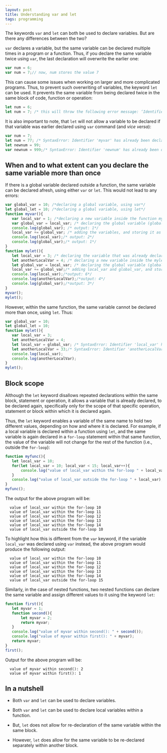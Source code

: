 ```yaml
---
layout: post
title: Understanding var and let
tags: programming
---
```


The keywords `var` and `let` can both be used to declare variables. But are there any differences between the two?

`var` declares a variable, but the same variable can be declared multiple times in a program or a function. Thus, if you declare the same variable twice using `var`, the last declaration will overwrite the earlier one:

```js
var num = 6;
var num = 7;// now, num stores the value 7
```

This can cause some issues when working on larger and more complicated programs. Thus, to prevent such overwriting of variables, the keyword `let` can be used. It prevents the same variable from being declared twice in the same block of code, function or operation:

```js
let num = 6;
let num = 7; /* this will throw the following error message: ‘Identifier 'num' has already been declared’*/
```

It is also important to note, that `let` will not allow a variable to be declared if that variable was earlier declared using `var` command (and *vice versa*):

```js
var num = 7;
let num = 77; /* SyntaxError: Identifier 'myvar' has already been declared*/
let newnum = 99;
var newnum = 999;/* SyntaxError: Identifier 'newnum' has already been declared*/
```

## When and to what extent can you declare the same variable more than once
 
If there is a global variable declared outside a function, the same variable can be declared afresh, using either `var` or `let`. This would not lead to any errors:

```js
var global_var = 10; /*declaring a global variable, using var*/
let global_let = 10; /*declaring a global variable, using let*/
function myvar(){
   var local_var = 1; /*declaring a new variable inside the function myvar(), using var keyword*/
   var global_var = local_var; /* declaring the global variable (global_var) inside the function myvar(), using var*/
   console.log(global_var); /* output: 1*/
   local_var += global_var; /* adding the variables, and storing it as local_var*/
   console.log(local_var);/* output: 2*/
   console.log(global_var);/* output: 1*/
}
function mylet(){
   let local_var = 3; /* declaring the variable that was already declared in the myvar()function inside the function mylet(), using let keyword*/
   let anotherLocalVar = 4; /* declaring a new variable inside the mylet() function, using let keyword*/
   let global_var = local_var; /* declaring the global variable (global_var) inside the mylet() function using let*/
   local_var += global_var;/* adding local_var and global_var, and storing it inside local_var*/
   console.log(local_var);/*output: 6*/
   console.log(anotherLocalVar);/*output: 4*/
   console.log(global_var);/*output: 3*/
}
myvar();
mylet();
```

However, within the same function, the same variable cannot be declared more than once, using `let`. Thus:

```js
var global_var = 10;
let global_let = 10;
function mylet(){
   var local_var = 3;
   let anotherLocalVar = 4;
   let local_var = global_var; /* SyntaxError: Identifier 'local_var' has already been declared*/
   let anotherLocalVar = 33;/* SyntaxError: Identifier 'anotherLocalVar' has already been declared*/ 
   console.log(local_var);
   console.log(anotherLocalVar);
}
mylet();
``` 

## Block scope

Although the `let` keyword disallows repeated declarations within the same block, statement or operation, it allows a variable that is already declared, to be declared again, specifically only for the scope of that specific operation, statement or block within which it is declared again.

Thus, the `let` keyword enables a variable of the same name to hold two different values, depending on how and where it is declared.  For example, if a local variable is declared within a function using `let`, and the same variable is again declared in a `for-loop` statement within that same function, the value of the variable will not change for the rest of the function (i.e., outside the `for-loop`): 

```js
function myfunc(){
   let local_var = 10;
   for(let local_var = 10; local_var < 15; local_var++){
       console.log("value of local_var within the for-loop " + local_var);
   }
   console.log("value of local_var outside the for-loop " + local_var);
}
myfunc();
```

The output for the above program will be: 

      value of local_var within the for-loop 10
      value of local_var within the for-loop 11
      value of local_var within the for-loop 12
      value of local_var within the for-loop 13
      value of local_var within the for-loop 14
      value of local_var outside the for-loop 10

To highlight how this is different from the `var` keyword, if the variable `local_var` was declared using `var` instead, the above program would produce the following output:

      value of local_var within the for-loop 10
      value of local_var within the for-loop 11
      value of local_var within the for-loop 12
      value of local_var within the for-loop 13
      value of local_var within the for-loop 14
      value of local_var outside the for-loop 15

Similarly, in the case of nested functions, two nested functions can declare the same variable and assign different values to it using the keyword `let`:

```js
function first(){
   let myvar = 1;
   function second(){
       let myvar = 2;
       return myvar;
   }
   console.log("value of myvar within second(): " + second());
   console.log("value of myvar within first(): " + myvar);
   return myvar;
}
first();
``` 

Output for the above program will be: 

      value of myvar within second(): 2
      value of myvar within first(): 1

## In a nutshell

- Both `var` and `let` can be used to declare variables. 

- Both `var` and `let` can be used to declare local variables within a function.

- But, `let` does not allow for re-declaration of the same variable within the same block.

- However, `let` does allow for the same variable to be re-declared separately within another block.
